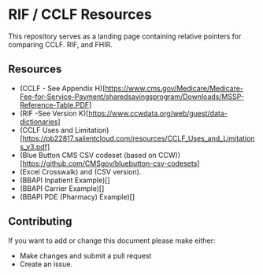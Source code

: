 RIF / CCLF Resources
====================

This repository serves as a landing page containing relative pointers for comparing CCLF. RIF, and FHIR.

Resources
---------
* (CCLF - See Appendix H)[https://www.cms.gov/Medicare/Medicare-Fee-for-Service-Payment/sharedsavingsprogram/Downloads/MSSP-Reference-Table.PDF]
* (RIF -See Version K)[https://www.ccwdata.org/web/guest/data-dictionaries]
* (CCLF Uses and Limitation)[https://pb22817.salientcloud.com/resources/CCLF_Uses_and_Limitations_v3.pdf]
* (Blue Button CMS CSV codeset (based on CCW))[https://github.com/CMSgov/bluebutton-csv-codesets]
* (Excel Crosswalk) and (CSV version).
* (BBAPI Inpatient Example)[]
* (BBAPI Carrier Example)[]
* (BBAPI PDE (Pharmacy) Example)[]


Contributing
------------

If you want to add or change this document please make either: 

* Make changes and submit a pull request
* Create an issue.
